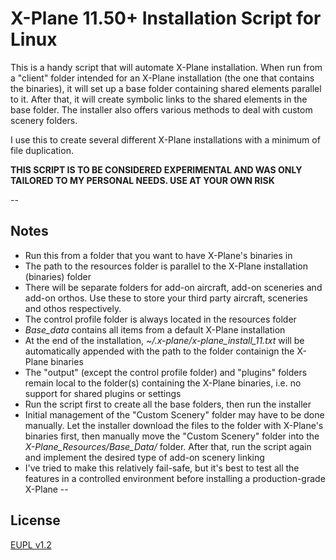 # X-Plane 11.50+ Installation Script for Linux

This is a handy script that will automate X-Plane installation. When run from a "client" folder intended for an X-Plane installation (the one that contains the binaries), it will set up a base folder containing shared elements parallel to it. After that, it will create symbolic links to the shared elements in the base folder. The installer also offers various methods to deal with custom scenery folders.

I use this to create several different X-Plane installations with a minimum of file duplication.

**THIS SCRIPT IS TO BE CONSIDERED EXPERIMENTAL AND WAS ONLY TAILORED TO MY PERSONAL NEEDS. USE AT YOUR OWN RISK**  

--

## Notes

- Run this from a folder that you want to have X-Plane's binaries in
- The path to the resources folder is parallel to the X-Plane installation (binaries) folder
- There will be separate folders for add-on aircraft, add-on sceneries and add-on orthos. Use these to store your third party aircraft, sceneries and othos respectively.
- The control profile folder is always located in the resources folder
- *Base_data* contains all items from a default X-Plane installation
- At the end of the installation, *~/.x-plane/x-plane_install_11.txt* will be automatically appended with the path to the folder containign the X-Plane binaries
- The "output" (except the control profile folder) and "plugins" folders remain local to the folder(s) containing the X-Plane binaries, i.e. no support for shared plugins or settings
- Run the script first to create all the base folders, then run the installer
- Initial management of the "Custom Scenery" folder may have to be done manually. Let the installer download the files to the folder with X-Plane's binaries first, then manually move the "Custom Scenery" folder into the *X-Plane_Resources/Base_Data/* folder. After that, run the script again and implement the desired type of add-on scenery linking
- I've tried to make this relatively fail-safe, but it's best to test all the features in a controlled environment before installing a production-grade X-Plane
--

## License

[EUPL v1.2](https://github.com/JT8D-17/x-plane-utility-scripts/blob/master/license.md)
